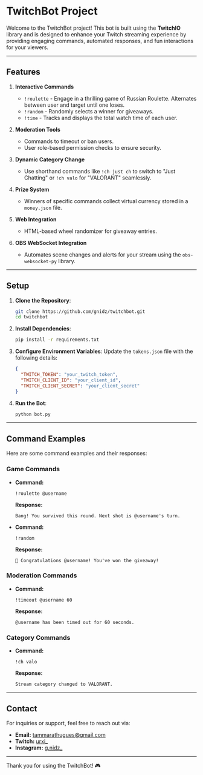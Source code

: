# TwitchBot Project

Welcome to the TwitchBot project! This bot is built using the **TwitchIO** library and is designed to enhance your Twitch streaming experience by providing engaging commands, automated responses, and fun interactions for your viewers.

---

## **Features**

1. **Interactive Commands**  
   - `!roulette` - Engage in a thrilling game of Russian Roulette. Alternates between user and target until one loses.
   - `!random` - Randomly selects a winner for giveaways.
   - `!time` - Tracks and displays the total watch time of each user.

2. **Moderation Tools**  
   - Commands to timeout or ban users.
   - User role-based permission checks to ensure security.

3. **Dynamic Category Change**  
   - Use shorthand commands like `!ch just ch` to switch to "Just Chatting" or `!ch valo` for "VALORANT" seamlessly.

4. **Prize System**  
   - Winners of specific commands collect virtual currency stored in a `money.json` file.

5. **Web Integration**  
   - HTML-based wheel randomizer for giveaway entries.

6. **OBS WebSocket Integration**  
   - Automates scene changes and alerts for your stream using the `obs-websocket-py` library.

---

## **Setup**

1. **Clone the Repository**:
   ```bash
   git clone https://github.com/gnidz/twitchbot.git
   cd twitchbot
   ```

2. **Install Dependencies**:
   ```bash
   pip install -r requirements.txt
   ```

3. **Configure Environment Variables**:
   Update the `tokens.json` file with the following details:
   ```json
   {
     "TWITCH_TOKEN": "your_twitch_token",
     "TWITCH_CLIENT_ID": "your_client_id",
     "TWITCH_CLIENT_SECRET": "your_client_secret"
   }
   ```

4. **Run the Bot**:
   ```bash
   python bot.py
   ```

---

## **Command Examples**

Here are some command examples and their responses:

### **Game Commands**
- **Command:**
  ```
  !roulette @username
  ```
  **Response:**
  ```
  Bang! You survived this round. Next shot is @username's turn.
  ```

- **Command:**
  ```
  !random
  ```
  **Response:**
  ```
  🎉 Congratulations @username! You've won the giveaway!
  ```

### **Moderation Commands**
- **Command:**
  ```
  !timeout @username 60
  ```
  **Response:**
  ```
  @username has been timed out for 60 seconds.
  ```

### **Category Commands**
- **Command:**
  ```
  !ch valo
  ```
  **Response:**
  ```
  Stream category changed to VALORANT.
  ```
  
---

## **Contact**

For inquiries or support, feel free to reach out via:
- **Email:** tammarathugues@gmail.com
- **Twitch:** [urxi_](https://www.twitch.tv/urxi_)
- **Instagram:** [g.nidz_](https://www.instagram.com/g.nidz_/)

---

Thank you for using the TwitchBot! 🎮

